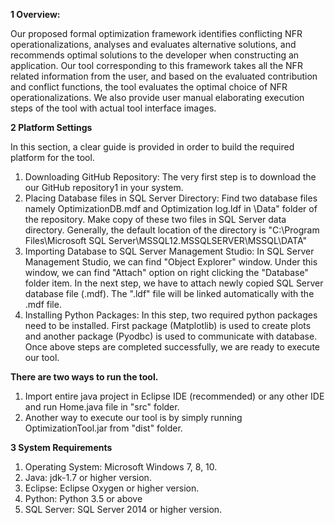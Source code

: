 **1 Overview:** 

Our proposed formal optimization framework identifies conflicting NFR operationalizations, analyses and evaluates alternative solutions, and recommends
optimal solutions to the developer when constructing an application. Our tool corresponding to this framework takes all the NFR related information from the user, and based on the evaluated contribution and conflict functions, the tool
evaluates the optimal choice of NFR operationalizations.
We also provide user manual elaborating execution steps of the tool with actual tool interface images.

**2 Platform Settings**

In this section, a clear guide is provided in order to build the required platform for the tool.
1. Downloading GitHub Repository: The very first step is to download
the our GitHub repository1 in your system.
2. Placing Database files in SQL Server Directory: Find two database
files namely OptimizationDB.mdf and Optimization log.ldf in \Data" folder
of the repository. Make copy of these two files in SQL Server data directory. Generally, the default location of the directory is "C:\Program
Files\Microsoft SQL Server\MSSQL12.MSSQLSERVER\MSSQL\DATA"
3. Importing Database to SQL Server Management Studio: In SQL
Server Management Studio, we can find "Object Explorer" window. Under
this window, we can find "Attach" option on right clicking the "Database"
folder item. In the next step, we have to attach newly copied SQL Server
database file (.mdf). The ".ldf" file will be linked automatically with the
.mdf file.
4. Installing Python Packages: In this step, two required python packages need to be installed. First package (Matplotlib) is used to create plots
and another package (Pyodbc) is used to communicate with database.
Once above steps are completed successfully, we are ready to execute our tool.

**There are two ways to run the tool.**
1. Import entire java project in Eclipse IDE (recommended) or any other
IDE and run Home.java file in "src" folder.
2. Another way to execute our tool is by simply running OptimizationTool.jar
from "dist" folder.

**3 System Requirements**
1. Operating System: Microsoft Windows 7, 8, 10.
2. Java: jdk-1.7 or higher version.
3. Eclipse: Eclipse Oxygen or higher version.
4. Python: Python 3.5 or above
5. SQL Server: SQL Server 2014 or higher version.
